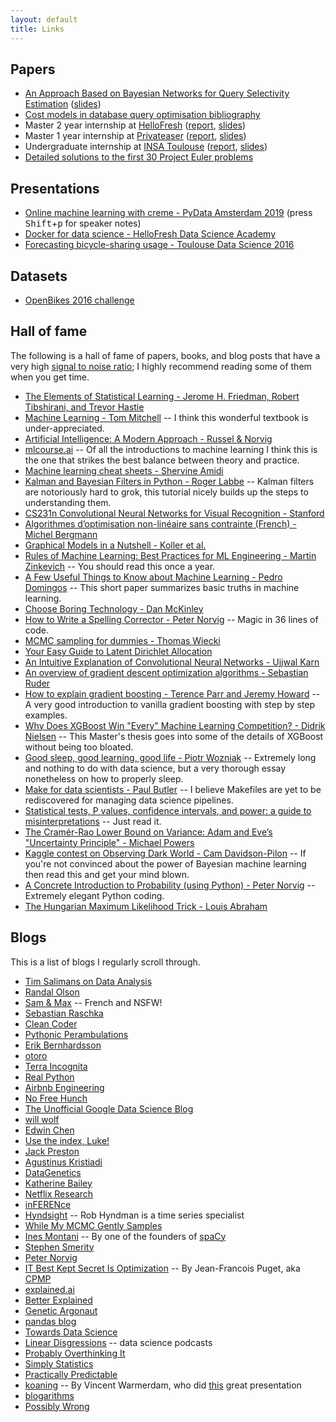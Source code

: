 ```yaml
---
layout: default
title: Links
---
```


## Papers

- [An Approach Based on Bayesian Networks for Query Selectivity Estimation](https://link.springer.com/chapter/10.1007/978-3-030-18579-4_1) ([slides](/slides/dasfaa-2019.pdf))
- [Cost models in database query optimisation bibliography](https://www.sharelatex.com/project/59f0867a5cd281015b4cd5c6)
- Master 2 year internship at [HelloFresh](https://www.hellofresh.com/) ([report](/files/internships/M2_report.pdf), [slides](/files/internships/M2_slides.pdf))
- Master 1 year internship at [Privateaser](https://www.privateaser.com/) ([report](/files/internships/M1_report.pdf), [slides](/files/internships/M1_slides.pdf))
- Undergraduate internship at [INSA Toulouse](http://www.insa-toulouse.fr/fr/index.html) ([report](/files/internships/L3_report.pdf), [slides](/files/internships/L3_slides.pdf))
- [Detailed solutions to the first 30 Project Euler problems](/files/papers/project_euler_solutions.pdf)

## Presentations

- [Online machine learning with creme - PyData Amsterdam 2019](/slides/creme-pydata) (press <kbd>Shift</kbd>+<kbd>p</kbd> for speaker notes)
- [Docker for data science - HelloFresh Data Science Academy](/slides/docker-data-science.pdf)
- [Forecasting bicycle-sharing usage - Toulouse Data Science 2016](https://www.youtube.com/watch?v=vQGdzKkyPP0)

## Datasets

- [OpenBikes 2016 challenge](https://www.dropbox.com/s/ic8m0b3mf5wxk4r/challenge.zip?dl=0)

## Hall of fame

The following is a hall of fame of papers, books, and blog posts that have a very high [signal to noise ratio](https://www.urbandictionary.com/define.php?term=signal%20to%20noise%20ratio); I highly recommend reading some of them when you get time.

- [The Elements of Statistical Learning - Jerome H. Friedman, Robert Tibshirani, and Trevor Hastie](http://statweb.stanford.edu/~tibs/ElemStatLearn/printings/ESLII_print10.pdf)
- [Machine Learning - Tom Mitchell](http://personal.disco.unimib.it/Vanneschi/McGrawHill_-_Machine_Learning_-Tom_Mitchell.pdf) -- I think this wonderful textbook is under-appreciated.
- [Artificial Intelligence: A Modern Approach - Russel & Norvig](http://web.cecs.pdx.edu/~mperkows/CLASS_479/2017_ZZ_00/02__GOOD_Russel=Norvig=Artificial%20Intelligence%20A%20Modern%20Approach%20(3rd%20Edition).pdf)
- [mlcourse.ai](https://mlcourse.ai/) -- Of all the introductions to machine learning I think this is the one that strikes the best balance between theory and practice.
- [Machine learning cheat sheets - Shervine Amidi](https://stanford.edu/~shervine/teaching/cs-229.html)
- [Kalman and Bayesian Filters in Python - Roger Labbe](http://nbviewer.jupyter.org/github/rlabbe/Kalman-and-Bayesian-Filters-in-Python/blob/master/table_of_contents.ipynb) -- Kalman filters are notoriously hard to grok, this tutorial nicely builds up the steps to understanding them.
- [CS231n Convolutional Neural Networks for Visual Recognition - Stanford](http://cs231n.github.io/convolutional-networks/)
- [Algorithmes d’optimisation non-linéaire sans contrainte (French) - Michel Bergmann](https://www.math.u-bordeaux.fr/~mbergman/PDF/These/annexeC.pdf)
- [Graphical Models in a Nutshell - Koller et al.](https://ai.stanford.edu/~koller/Papers/Koller+al:SRL07.pdf)
- [Rules of Machine Learning: Best Practices for ML Engineering - Martin Zinkevich](https://developers.google.com/machine-learning/guides/rules-of-ml/) -- You should read this once a year.
- [A Few Useful Things to Know about Machine Learning - Pedro Domingos](https://homes.cs.washington.edu/~pedrod/papers/cacm12.pdf) -- This short paper summarizes basic truths in machine learning.
- [Choose Boring Technology - Dan McKinley](http://mcfunley.com/choose-boring-technology)
- [How to Write a Spelling Corrector - Peter Norvig](https://norvig.com/spell-correct.html) -- Magic in 36 lines of code.
- [MCMC sampling for dummies - Thomas Wiecki](http://twiecki.github.io/blog/2015/11/10/mcmc-sampling/)
- [Your Easy Guide to Latent Dirichlet Allocation](https://medium.com/@lettier/how-does-lda-work-ill-explain-using-emoji-108abf40fa7d)
- [An Intuitive Explanation of Convolutional Neural Networks - Ujjwal Karn](https://ujjwalkarn.me/2016/08/11/intuitive-explanation-convnets/)
- [An overview of gradient descent optimization algorithms - Sebastian Ruder](http://ruder.io/optimizing-gradient-descent/)
- [How to explain gradient boosting - Terence Parr and Jeremy Howard](https://explained.ai/gradient-boosting/index.html) -- A very good introduction to vanilla gradient boosting with step by step examples.
- [Why Does XGBoost Win "Every" Machine Learning Competition? - Didrik Nielsen](https://brage.bibsys.no/xmlui/bitstream/handle/11250/2433761/16128_FULLTEXT.pdf) -- This Master's thesis goes into some of the details of XGBoost without being too bloated.
- [Good sleep, good learning, good life - Piotr Wozniak](https://web.archive.org/web/20181017190008/https://www.supermemo.com/en/articles/sleep) -- Extremely long and nothing to do with data science, but a very thorough essay nonetheless on how to properly sleep.
- [Make for data scientists - Paul Butler](http://blog.kaggle.com/2012/10/15/make-for-data-scientists/) -- I believe Makefiles are yet to be rediscovered for managing data science pipelines.
- [Statistical tests, P values, confidence intervals, and power: a guide to misinterpretations](https://fermatslibrary.com/s/statistical-tests-p-values-confidence-intervals-and-power-a-guide-to-misinterpretations) -- Just read it.
- [The Cramér-Rao Lower Bound on Variance: Adam and Eve’s "Uncertainty Principle" - Michael Powers](https://web.archive.org/web/20100613220918/http://astro.temple.edu/~powersmr/vol7no3.pdf)
- [Kaggle contest on Observing Dark World - Cam Davidson-Pilon](https://nbviewer.jupyter.org/github/CamDavidsonPilon/Probabilistic-Programming-and-Bayesian-Methods-for-Hackers/blob/master/Chapter5_LossFunctions/Ch5_LossFunctions_PyMC3.ipynb#Example:-Kaggle-contest-on-Observing-Dark-World) -- If you're not convinced about the power of Bayesian machine learning then read this and get your mind blown.
- [A Concrete Introduction to Probability (using Python) - Peter Norvig](https://nbviewer.jupyter.org/url/norvig.com/ipython/Probability.ipynb) -- Extremely elegant Python coding.
- [The Hungarian Maximum Likelihood Trick - Louis Abraham](https://louisabraham.github.io/notebooks/hungarian_trick.html)


## Blogs

This is a list of blogs I regularly scroll through.

- [Tim Salimans on Data Analysis](http://timsalimans.com/)
- [Randal Olson](http://www.randalolson.com/blog/)
- [Sam & Max](http://sametmax.com/) -- French and NSFW!
- [Sebastian Raschka](http://sebastianraschka.com/blog/index.html)
- [Clean Coder](https://sites.google.com/site/unclebobconsultingllc/)
- [Pythonic Perambulations](https://jakevdp.github.io/)
- [Erik Bernhardsson](http://erikbern.com/)
- [otoro](http://blog.otoro.net/)
- [Terra Incognita](http://blog.christianperone.com/)
- [Real Python](https://realpython.com/blog/)
- [Airbnb Engineering](http://nerds.airbnb.com/)
- [No Free Hunch](http://blog.kaggle.com/)
- [The Unofficial Google Data Science Blog](http://www.unofficialgoogledatascience.com/)
- [will wolf](http://willwolf.io/)
- [Edwin Chen](http://blog.echen.me/)
- [Use the index, Luke!](http://use-the-index-luke.com/)
- [Jack Preston](https://unwttng.com/)
- [Agustinus Kristiadi](https://wiseodd.github.io/)
- [DataGenetics](http://datagenetics.com/blog.html)
- [Katherine Bailey](https://katbailey.github.io/)
- [Netflix Research](https://research.netflix.com/)
- [inFERENce](https://www.inference.vc/)
- [Hyndsight](https://robjhyndman.com/hyndsight/) -- Rob Hyndman is a time series specialist
- [While My MCMC Gently Samples](https://twiecki.io/)
- [Ines Montani](https://ines.io/) -- By one of the founders of [spaCy](https://spacy.io/)
- [Stephen Smerity](https://smerity.com/articles/articles.html)
- [Peter Norvig](http://norvig.com/)
- [IT Best Kept Secret Is Optimization](https://www.ibm.com/developerworks/community/blogs/jfp/?lang=en) -- By Jean-Francois Puget, aka [CPMP](https://www.kaggle.com/cpmpml)
- [explained.ai](https://explained.ai/)
- [Better Explained](https://betterexplained.com/)
- [Genetic Argonaut](https://geneticargonaut.blogspot.com/)
- [pandas blog](https://pandas-dev.github.io/pandas-blog/)
- [Towards Data Science](https://towardsdatascience.com/)
- [Linear Disgressions](https://lineardigressions.com/) -- data science podcasts
- [Probably Overthinking It](https://www.allendowney.com/blog/)
- [Simply Statistics](https://simplystatistics.org/)
- [Practically Predictable](http://practicallypredictable.com/)
- [koaning](http://koaning.io/) -- By Vincent Warmerdam, who did [this](https://www.youtube.com/watch?v=68ABAU_V8qI&feature=youtu.be) great presentation
- [blogarithms](https://blogarithms.github.io/)
- [Possibly Wrong ](https://possiblywrong.wordpress.com/)

